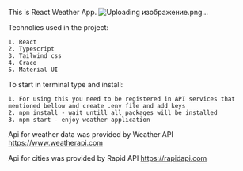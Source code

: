 This is React Weather App.
![Uploading изображение.png…]()

Technolies used in the project: 

	1. React
	2. Typescript
	3. Tailwind css
	4. Craco
	5. Material UI

To start in terminal type and install:
	
	1. For using this you need to be registered in API services that mentioned bellow and create .env file and add keys
	2. npm install - wait untill all packages will be installed
	3. npm start - enjoy weather application

Api for weather data was provided by Weather API https://www.weatherapi.com

Api for cities was provided by Rapid API https://rapidapi.com
